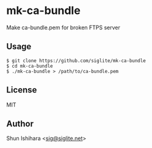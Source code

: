 # mk-ca-bundle
Make ca-bundle.pem for broken FTPS server

## Usage

```
$ git clone https://github.com/siglite/mk-ca-bundle
$ cd mk-ca-bundle
$ ./mk-ca-bundle > /path/to/ca-bundle.pem
```

## License

MIT

## Author

Shun Ishihara <<sig@siglite.net>>
